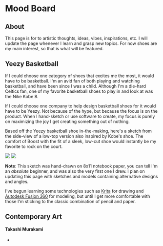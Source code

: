# Mood Board

## About
This page is for to artistic thoughts, ideas, vibes, inspirations, etc. I will update the page whenever I learn and grasp new topics. For now shoes are my main interest, so that is what will be featured. 


## Yeezy Basketball

If I could choose one category of shoes that excites me the most, it would have to be basketball. I'm an avid fan of both playing and watching basketball, and have been since I was a child. Although I'm a die-hard Celtics fan, one of my favorite basketball shoes to play in and look at was the Nike Kobe 8. 

If I could choose one company to help design basketball shoes for it would have to be Yeezy. Not because of the hype, but because the focus is on the product. When I hand-sketch or use software to create, my focus is purely on maximizing the joy I get creating something out of nothing.

Based off the Yeezy basketball shoe in-the-making, here's a sketch from the side-view of a low-top version also inspired by Kobe's shoe. The comfort of Boost with the fit of a sleek, low-cut shoe would instantly be my favorite to rock on the court. 

![](https://raw.githubusercontent.com/kulkarohan/kulkarohan.github.io/master/moodboard/images/yeezy_basketball.jpg)
![](https://raw.githubusercontent.com/kulkarohan/kulkarohan.github.io/master/moodboard/images/sketch_yeezy_basketball_low.jpg) 

**Note**: This sketch was hand-drawn on 8x11 notebook paper, you can tell I'm an _absolute_ beginner, and was also the very first one I drew. I plan on updating this page with sketches and models containing alternative designs and angles.

I've begun learning some technologies such
as [Krita](https://krita.org/en/) for drawing and [Autodesk Fusion 360](https://www.autodesk.com/products/fusion-360/overview) for modeling, but until I get more comfortable with those I'm sticking to the classic combination of pencil and paper. 


## Contemporary Art

#### Takashi Murakami
- 

